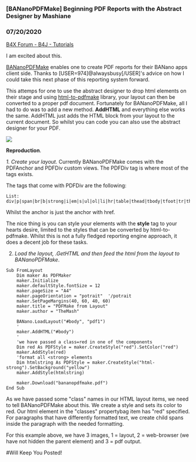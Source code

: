 ### [BANanoPDFMake] Beginning PDF Reports with the Abstract Designer by Mashiane
### 07/20/2020
[B4X Forum - B4J - Tutorials](https://www.b4x.com/android/forum/threads/120374/)

I am excited about this.  
  
[BANanoPDFMake](https://www.b4x.com/android/forum/threads/bananopdfmake-client-side-pdf-document-generation.111304/#content) enables one to create PDF reports for their BANano apps client side. Thanks to [USER=974]@alwaysbusy[/USER]'s advice on how I could take this next phase of this reporting system forward.  
  
This attemps for one to use the abstract designer to drop html elements on their stage and using [html-to-pdfmake](https://github.com/Aymkdn/html-to-pdfmake) library, your layout can then be converted to a proper pdf document. Fortunately for BANanoPDFMake, all I had to do was to add a new method. **AddHTML** and everything else works the same. AddHTML just adds the HTML block from your layout to the current document. So whilst you can code you can also use the abstract designer for your PDF.  
  
![](https://www.b4x.com/android/forum/attachments/97409)  
  
**Reproduction**.  
  
*1. Create your layout.* Currently BANanoPDFMake comes with the PDFAnchor and PDFDiv custom views. The PDFDiv tag is where most of the tags exists.  
  
The tags that come with PDFDiv are the following:  
  

```B4X
List: div|p|span|br|b|strong|i|em|s|ul|ol|li|hr|table|thead|tbody|tfoot|tr|th|td|h1|h2|h3|h4|h5|h6|a|u
```

  
  
Whilst the anchor is just the anchor with href.  
  
The nice thing is you can style your elements with the **style** tag to your hearts desire, limited to the styles that can be converted by html-to-pdfmake. Whilst this is not a fully fledged reporting engine approach, it does a decent job for these tasks.  
  
2. *Load the layout, .GetHTML and then feed the html from the layout to BANanoPDFMake*.  
  

```B4X
Sub FromLayout  
    Dim maker As PDFMaker  
    maker.Initialize  
    maker.defaultStyle.fontSize = 12  
    maker.pageSize = "A4"  
    maker.pageOrientation = "potrait"  '/potrait  
    maker.SetPageMargins(40, 60, 40, 60)  
    maker.title = "PDFMake from Layout"  
    maker.author = "TheMash"  
      
    BANano.LoadLayout("#body", "pdf1")  
    '  
    maker.AddHTML("#body")  
    '  
    'we have passed a class=red in one of the components  
    Dim red As PDFStyle = maker.CreateStyle("red").SetColor("red")  
    maker.AddStyle(red)  
    'format all <strong> elements  
    Dim htmlstring As PDFStyle = maker.CreateStyle("html-strong").SetBackground("yellow")  
    maker.AddStyle(htmlstring)  
      
    maker.Download("bananopdfmake.pdf")  
End Sub
```

  
  
As we have passed some "class" names in our HTML layout items, we need to tell BANanoPDFMake about this. We create a style and sets its color to red. Our html element in the "classes" propertybag item has "red" specified. For paragraphs that have differently formatted text, we create child spans inside the paragraph with the needed formatting.  
  
For this example above, we have 3 images, 1 = layout, 2 = web-browser (we have not hidden the parent element) and 3 = pdf output.  
  
#Will Keep You Posted!
